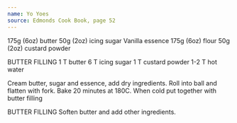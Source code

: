 ```yaml
---
name: Yo Yoes
source: Edmonds Cook Book, page 52
---
```


175g (6oz) butter
50g (2oz) icing sugar
Vanilla essence
175g (6oz) flour
50g (2oz) custard powder

BUTTER FILLING
1 T butter
6 T icing sugar
1 T custard powder
1-2 T hot water

Cream butter, sugar and essence, add dry ingredients.  Roll into ball and flatten with fork.  Bake 20 minutes at 180C.  When cold put together with butter filling

BUTTER FILLING
Soften butter and add other ingredients.

